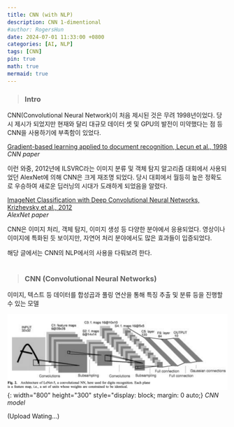```yaml
---
title: CNN (with NLP)
description: CNN 1-dimentional
#author: RogersHun
date: 2024-07-01 11:33:00 +0800
categories: [AI, NLP]
tags: [CNN] 
pin: true
math: true
mermaid: true 
---
```


> ### Intro

CNN(Convolutional Neural Network)이 처음 제시된 것은 무려 1998년이었다. 당시 제시가 되었지만 현재와 달리 대규모 데이터 셋 및 GPU의 발전이 미약했다는 점 등 CNN을 사용하기에 부족함이 있었다.

[Gradient-based learning applied to document recognition, Lecun et al., 1998](https://ieeexplore.ieee.org/abstract/document/726791)   
_CNN paper_

이런 와중, 2012년에 ILSVRC라는 이미지 분류 및 객체 탐지 알고리즘 대회에서 사용되었던 AlexNet에 의해 CNN은 크게 재조명 되었다. 당시 대회에서 월등히 높은 정확도로 우승하여 새로운 딥러닝의 시대가 도래하게 되었음을 알렸다.

[ImageNet Classification with Deep Convolutional Neural Networks, Krizhevsky et al., 2012](https://proceedings.neurips.cc/paper/2012/hash/c399862d3b9d6b76c8436e924a68c45b-Abstract.html)   
_AlexNet paper_

CNN은 이미지 처리, 객체 탐지, 이미지 생성 등 다양한 분야에서 응용되었다. 영상이나 이미지에 특화된 듯 보이지만, 자연어 처리 분야에서도 많은 효과들이 입증되었다.   

해당 글에서는 CNN의 NLP에서의 사용을 다뤄보려 한다.   
   <br>   

> ### CNN (Convolutional Neural Networks)
이미지, 텍스트 등 데이터를 합성곱과 풀링 연산을 통해 특징 추출 및 분류 등을 진행할 수 있는 모델
   
![CNN image](/assets/img/CNN1d/cnn_archi.png){: width="800" height="300" style="display: block; margin: 0 auto;} _CNN model_

(Upload Wating...)











   
